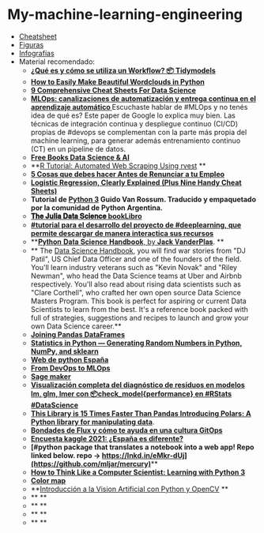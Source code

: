 # My-machine-learning-engineering

* [Cheatsheet](https://github.com/jcombari/My-machine-learning-engineering/tree/main/Cheatsheet)
* [Figuras](https://github.com/jcombari/My-machine-learning-engineering/tree/main/Figures)
* [Infografías](https://github.com/jcombari/My-machine-learning-engineering/tree/main/Presentation)
* Material recomendado:
	- **[¿Qué es y cómo se utiliza un Workflow? 📦 Tidymodels](https://blog.escueladedatosvivos.ai/que-es-tidymodels-parte-1/)**
	- **[How to Easily Make Beautiful Wordclouds in Python](https://towardsdatascience.com/how-to-easily-make-beautiful-wordclouds-in-python-55789102f6f5)**
	- **[9 Comprehensive Cheat Sheets For Data Science](https://towardsdatascience.com/9-comprehensive-cheat-sheets-for-data-science-46005d72b485)**
	- **[MLOps: canalizaciones de automatización y entrega continua en el aprendizaje automático ](https://cloud.google.com/architecture/mlops-continuous-delivery-and-automation-pipelines-in-machine-learning)**
	Escuchaste hablar de #MLOps y no tenés idea de qué es? Este paper de Google lo explica muy bien.
	Las técnicas de integración continua y despliegue continuo (CI/CD) propias de #devops se complementan con la parte más propia del machine learning, para generar además entrenamiento continuo (CT) en un pipeline de datos.
	- **[Free Books Data Science & AI](https://noeliagorod.com/2021/04/23/free-books-data-science-ai-2/)**
	- **[R Tutorial: Automated Web Scraping Using rvest](https://www.google.com/search?client=avast-a-1&q=R+Tutorial%3A+Automated+Web+Scraping+Using+rvest&oq=R+Tutorial%3A+Automated+Web+Scraping+Using+rvest&aqs=avast..69i57j69i60j69i61.239j0j7&ie=UTF-8#kpvalbx=_ZThsYY7mB-OCjLsP_c-vkAQ38) **
	- **[5 Cosas que debes hacer Antes de Renunciar a tu Empleo](https://www.negociosyemprendimiento.org/2015/02/cosas-que-debes-hacer-antes-de-renunciar-empleo.html)**
	- **[Logistic Regression, Clearly Explained (Plus Nine Handy Cheat Sheets)](https://towardsdatascience.com/logistic-regression-clearly-explained-plus-nine-handy-cheat-sheets-5c7f31441a05)**
	- **Tutorial de [Python 3](https://docs.python.org/es/3/tutorial/index.html) Guido Van Rossum.
Traducido y empaquetado por la comunidad de Python Argentina.** 
	- **[𝐓𝐡𝐞 𝐉𝐮𝐥𝐢𝐚 𝐃𝐚𝐭𝐚 𝐒𝐜𝐢𝐞𝐧𝐜𝐞 book](https://juliadatascience.io/)[Libro](https://github.com/jcombari/My-machine-learning-engineering/blob/main/Julia%20DataScience/juliadatascience.pdf)**
	-  **[ #tutorial para el desarrollo del proyecto de #deeplearning, que permite descargar de manera interactica sus recursos](https://github.com/jcombari/My-machine-learning-engineering/blob/main/PDF/%23API%20para%20descargar%20de%20manera%20interactica%20sus%20recursos..pdf)**
	-  **[𝐏𝐲𝐭𝐡𝐨𝐧 𝐃𝐚𝐭𝐚 𝐒𝐜𝐢𝐞𝐧𝐜𝐞 𝐇𝐚𝐧𝐝𝐛𝐨𝐨𝐤, by 𝐉𝐚𝐜𝐤 𝐕𝐚𝐧𝐝𝐞𝐫𝐏𝐥𝐚𝐬](https://colab.research.google.com/github/jakevdp/PythonDataScienceHandbook/blob/master/notebooks/Index.ipynb). **
	-  ** The [Data Science Handbook](https://github.com/jcombari/My-machine-learning-engineering/blob/main/PDF/The%20data%20science%20handbook.pdf), you will find war stories from "DJ Patil", US Chief Data Officer and one of the founders of the field. You'll learn industry veterans such as "Kevin Novak" and "Riley Newman", who head the Data Science teams at Uber and Airbnb respectively. You'll also read about rising data scientists such as "Clare Corthell", who crafted her own open source Data Science Masters Program. This book is perfect for aspiring or current Data Scientists to learn from the best. It's a reference book packed with full of strategies, suggestions and recipes to launch and grow your own Data Science career.**
	- **[Joining Pandas DataFrames](https://towardsdatascience.com/joining-pandas-dataframes-472e4a045bac)**
	- **[Statistics in Python — Generating Random Numbers in Python, NumPy, and sklearn](https://towardsdatascience.com/statistics-in-python-generating-random-numbers-in-python-numpy-and-sklearn-60e16b2210ae)**
	- **[Web de python España](https://www.es.python.org)**
	- **[From DevOps to MLOps](https://wangkang85.notion.site/Reimagined-From-DevOps-to-MLOps-af9937177e3c487396cfec34a858c330)**
	- **[Sage maker](https://studiolab.sagemaker.aws/)**
	- **[Visualización completa del diagnóstico de residuos en modelos lm, glm, lmer con 📦check_model{performance} en #RStats #DataScience](https://github.com/easystats/performance)**
	- **[This Library is 15 Times Faster Than Pandas Introducing Polars: A Python library for manipulating data](https://betterprogramming.pub/this-library-is-15-times-faster-than-pandas-7e49c0a17adc)**. 
	- **[Bondades de Flux y cómo te ayuda en una cultura GitOps](https://www.returngis.net/2022/01/integracion-nativa-de-flux-con-aks/)**
	- **[Encuesta kaggle 2021: ¿España es diferente?](https://www.kaggle.com/carlmcbrideellis/encuesta-kaggle-2021-espa-a-es-diferente)**
	- **[#python package that translates a notebook into a web app! Repo linked below. repo -> https://lnkd.in/eMkr-dUj](https://github.com/mljar/mercury)****
	- **[How to Think Like a Computer Scientist: Learning with Python 3](http://mitchellpowell.net/p/think-like/index.html)**
	- **[Color map](http://appjar.info/pythonBasics/)**
	- **[Introducción a la Vision Artificial con Python y OpenCV](https://www.youtube.com/watch?v=Nh1eob7tsr0) **
	- **[]() **
	- **[]() **
	- **[]() **
	- **[]() **
